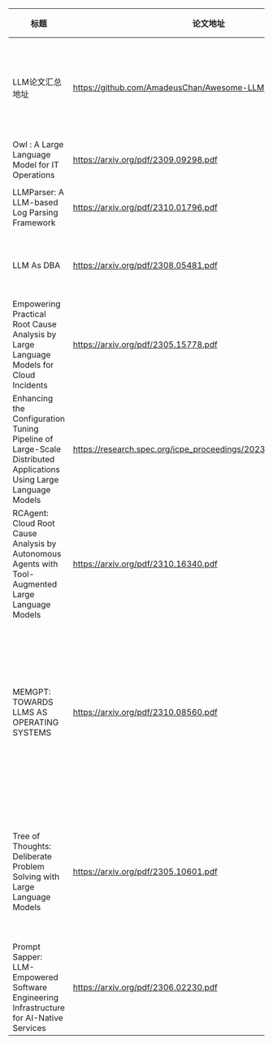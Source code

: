 | 标题            | 论文地址 | 方向 |
|--------------------------------|------|------|
| LLM论文汇总地址  |  https://github.com/AmadeusChan/Awesome-LLM-System-Papers  | 东南西北包罗万象 |
| Owl : A Large Language Model for IT Operations |  https://arxiv.org/pdf/2309.09298.pdf  | 运维 |
|LLMParser: A LLM-based Log Parsing Framework  |  https://arxiv.org/pdf/2310.01796.pdf  | 日志解析 |
| LLM As DBA |  https://arxiv.org/pdf/2308.05481.pdf  | 数据库运维 |
|Empowering Practical Root Cause Analysis by Large Language Models for Cloud Incidents  |  https://arxiv.org/pdf/2305.15778.pdf  | 故障根因诊断 |
|Enhancing the Configuration Tuning Pipeline of Large-Scale Distributed Applications Using Large Language Models  |  https://research.spec.org/icpe_proceedings/2023/companion/p39.pdf  | 调优  |
| RCAgent: Cloud Root Cause Analysis by Autonomous Agents with Tool-Augmented Large Language Models |  https://arxiv.org/pdf/2310.16340.pdf  | 故障根因诊断 |
| MEMGPT: TOWARDS LLMS AS OPERATING SYSTEMS |  https://arxiv.org/pdf/2310.08560.pdf  | 借助OS思想帮助llm处理超长上下文  |
| Tree of Thoughts: Deliberate Problem Solving with Large Language Models |  https://arxiv.org/pdf/2305.10601.pdf  | 提升大模型推理规划能力 |
| Prompt Sapper: LLM-Empowered Software Engineering Infrastructure for AI-Native Services | https://arxiv.org/pdf/2306.02230.pdf   | 软件开发 |
